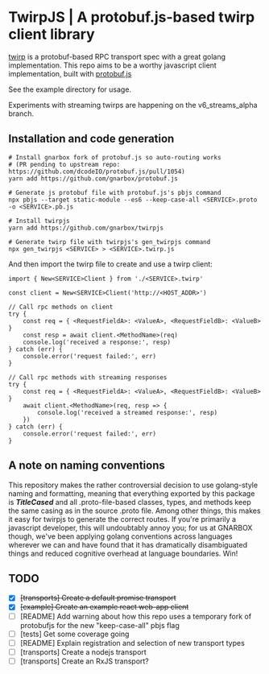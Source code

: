 # TwirpJS | A protobuf.js-based twirp client library

[twirp](https://github.com/twitchtv/twirp) is a protobuf-based RPC transport spec with a great golang implementation. This repo aims to be a worthy javascript client implementation, built with [protobuf.js](https://github.com/dcodeIO/protobuf.js)

See the example directory for usage.

Experiments with streaming twirps are happening on the v6_streams_alpha branch.

## Installation and code generation

	# Install gnarbox fork of protobuf.js so auto-routing works
	# (PR pending to upstream repo: https://github.com/dcodeIO/protobuf.js/pull/1054)
	yarn add https://github.com/gnarbox/protobuf.js

	# Generate js protobuf file with protobuf.js's pbjs command
	npx pbjs --target static-module --es6 --keep-case-all <SERVICE>.proto -o <SERVICE>.pb.js

	# Install twirpjs
	yarn add https://github.com/gnarbox/twirpjs

	# Generate twirp file with twirpjs's gen_twirpjs command
	npx gen_twirpjs <SERVICE> > <SERVICE>.twirp.js

And then import the twirp file to create and use a twirp client:

	import { New<SERVICE>Client } from './<SERVICE>.twirp'

	const client = New<SERVICE>Client('http://<HOST_ADDR>')

	// Call rpc methods on client
	try {
		const req = { <RequestFieldA>: <ValueA>, <RequestFieldB>: <ValueB> }
		const resp = await client.<MethodName>(req)
		console.log('received a response:', resp)
	} catch (err) {
		console.error('request failed:', err)
	}

	// Call rpc methods with streaming responses
	try {
		const req = { <RequestFieldA>: <ValueA>, <RequestFieldB>: <ValueB> }
		await client.<MethodName>(req, resp => {
			console.log('received a streamed response:', resp)
		})
	} catch (err) {
		console.error('request failed:', err)
	}

## A note on naming conventions

This repository makes the rather controversial decision to use golang-style naming and formatting, meaning that everything exported by this package is ***TitleCased*** and all .proto-file-based classes, types, and methods keep the same casing as in the source .proto file. Among other things, this makes it easy for twirpjs to generate the correct routes. If you're primarily a javascript developer, this will undoubtably annoy you; for us at GNARBOX though, we've been applying golang conventions across languages wherever we can and have found that it has dramatically disambiguated things and reduced cognitive overhead at language boundaries. Win!

## TODO

- [x] ~~[transports] Create a default promise transport~~
- [x] ~~[example] Create an example react web-app client~~
- [ ] [README] Add warning about how this repo uses a temporary fork of protobufjs for the new "keep-case-all" pbjs flag
- [ ] [tests] Get some coverage going
- [ ] [README] Explain registration and selection of new transport types
- [ ] [transports] Create a nodejs transport
- [ ] [transports] Create an RxJS transport?
